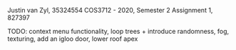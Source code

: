Justin van Zyl, 35324554
COS3712 - 2020, Semester 2
Assignment 1, 827397



TODO:
context menu functionality,
loop trees + introduce randomness,
fog,
texturing,
add an igloo door,
lower roof apex
